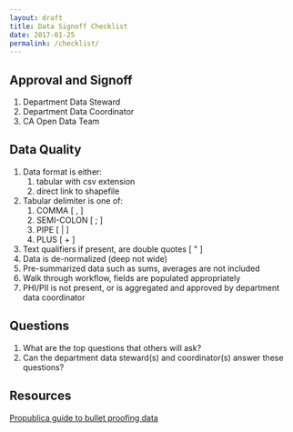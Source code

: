 ```yaml
---
layout: draft
title: Data Signoff Checklist
date: 2017-01-25
permalink: /checklist/
---
```


## Approval and Signoff
1. Department Data Steward
2. Department Data Coordinator
3. CA Open Data Team

## Data Quality
1. Data format is either:
    1. tabular with csv extension
    1. direct link to shapefile
1. Tabular delimiter is one of:
    1. COMMA [ , ]
    1. SEMI-COLON [ ; ]
    1. PIPE [ \| ]
    1. PLUS [ + ]
1. Text qualifiers if present, are double quotes [ " ]
1. Data is de-normalized (deep not wide)
2. Pre-summarized data such as sums, averages are not included
2. Walk through workflow, fields are populated appropriately
3. PHI/PII is not present, or is aggregated and approved by department data coordinator

## Questions
1. What are the top questions that others will ask?
2. Can the department data steward(s) and coordinator(s) answer these questions?

## Resources
[Propublica guide to bullet proofing data](https://github.com/propublica/guides/blob/master/data-bulletproofing.md)